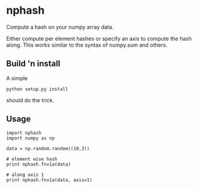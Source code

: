 nphash
======

Compute a hash on your numpy array data.

Either compute per element hashes or specify an axis to compute the hash along. 
This works similar to the syntax of numpy.sum and others.


Build 'n install
----------------

A simple 
```
python setup.py install
```
should do the trick.



Usage
-----
```
import nphash
import numpy as np

data = np.random.random((10,3))

# element wise hash
print nphash.fnv1a(data)

# along axis 1
print nphash.fnv1a(data, axis=1)
```




